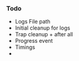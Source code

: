### Todo

- Logs File path
- Initial cleanup for logs
- Trap cleanup + after all
- Progress event
- Timings
-
